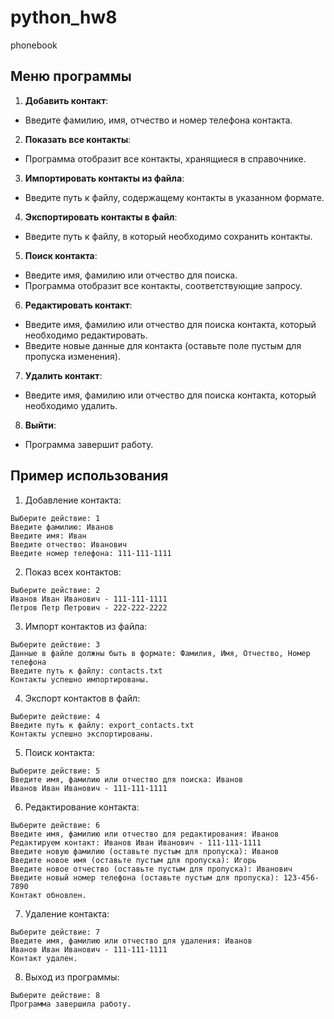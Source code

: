 # python_hw8
phonebook


## Меню программы

1. **Добавить контакт**:
 - Введите фамилию, имя, отчество и номер телефона контакта.
2. **Показать все контакты**:
 - Программа отобразит все контакты, хранящиеся в справочнике.
3. **Импортировать контакты из файла**:
 - Введите путь к файлу, содержащему контакты в указанном формате.
4. **Экспортировать контакты в файл**:
 - Введите путь к файлу, в который необходимо сохранить контакты.
5. **Поиск контакта**:
 - Введите имя, фамилию или отчество для поиска.
 - Программа отобразит все контакты, соответствующие запросу.
6. **Редактировать контакт**:
 - Введите имя, фамилию или отчество для поиска контакта, который необходимо редактировать.
 - Введите новые данные для контакта (оставьте поле пустым для пропуска изменения).
7. **Удалить контакт**:
 - Введите имя, фамилию или отчество для поиска контакта, который необходимо удалить.
8. **Выйти**:
 - Программа завершит работу.

## Пример использования

1. Добавление контакта:
 ```
 Выберите действие: 1
 Введите фамилию: Иванов
 Введите имя: Иван
 Введите отчество: Иванович
 Введите номер телефона: 111-111-1111
 ```
2. Показ всех контактов:
 ```
 Выберите действие: 2
 Иванов Иван Иванович - 111-111-1111
 Петров Петр Петрович - 222-222-2222
 ```
3. Импорт контактов из файла:
 ```
 Выберите действие: 3
 Данные в файле должны быть в формате: Фамилия, Имя, Отчество, Номер телефона
 Введите путь к файлу: contacts.txt
 Контакты успешно импортированы.
 ```
4. Экспорт контактов в файл:
 ```
 Выберите действие: 4
 Введите путь к файлу: export_contacts.txt
 Контакты успешно экспортированы.
 ```
5. Поиск контакта:
 ```
 Выберите действие: 5
 Введите имя, фамилию или отчество для поиска: Иванов
 Иванов Иван Иванович - 111-111-1111
 ```
6. Редактирование контакта:
 ```
 Выберите действие: 6
 Введите имя, фамилию или отчество для редактирования: Иванов
 Редактируем контакт: Иванов Иван Иванович - 111-111-1111
 Введите новую фамилию (оставьте пустым для пропуска): Иванов
 Введите новое имя (оставьте пустым для пропуска): Игорь
 Введите новое отчество (оставьте пустым для пропуска): Иванович
 Введите новый номер телефона (оставьте пустым для пропуска): 123-456-7890
 Контакт обновлен.
 ```
7. Удаление контакта:
 ```
 Выберите действие: 7
 Введите имя, фамилию или отчество для удаления: Иванов
 Иванов Иван Иванович - 111-111-1111
 Контакт удален.
 ```
8. Выход из программы:
 ```
 Выберите действие: 8
 Программа завершила работу.
 ```
